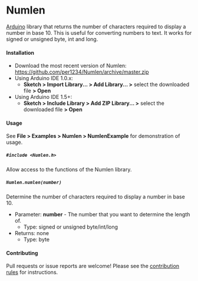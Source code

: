 Numlen
==========

[Arduino](http://arduino.cc) library that returns the number of characters required to display a number in base 10. This is useful for converting numbers to text. It works for signed or unsigned byte, int and long.

#### Installation
- Download the most recent version of Numlen: https://github.com/per1234/Numlen/archive/master.zip
- Using Arduino IDE 1.0.x:
  - **Sketch > Import Library... > Add Library... >** select the downloaded file **> Open**
- Using Arduino IDE 1.5+:
  - **Sketch > Include Library > Add ZIP Library... >** select the downloaded file **> Open**


#### Usage
See **File > Examples > Numlen > NumlenExample** for demonstration of usage.

##### `#include <Numlen.h>`
Allow access to the functions of the Numlen library.

##### `Numlen.numlen(number)`
Determine the number of characters required to display a number in base 10.
- Parameter: **number** - The number that you want to determine the length of.
  - Type: signed or unsigned byte/int/long
- Returns: none
  - Type: byte


#### Contributing
Pull requests or issue reports are welcome! Please see the [contribution rules](https://github.com/per1234/NumLen/blob/master/CONTRIBUTING.md) for instructions.
